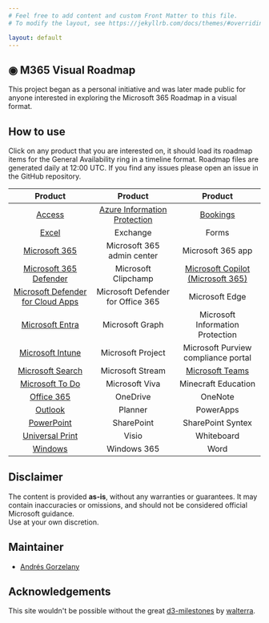 ```yaml
---
# Feel free to add content and custom Front Matter to this file.
# To modify the layout, see https://jekyllrb.com/docs/themes/#overriding-theme-defaults

layout: default
---
```


## ◉ M365 Visual Roadmap
This project began as a personal initiative and was later made public for anyone interested in exploring the Microsoft 365 Roadmap in a visual format.

## How to use
Click on any product that you are interested on, it should load its roadmap items for the General Availability ring in a timeline format.
Roadmap files are generated daily at 12:00 UTC. If you find any issues please open an issue in the GitHub repository.

| Product | Product | Product |
| :-------------: | :-------------: |:-------------: |
|[Access](./roadmap/Access.html) | [Azure Information Protection](./roadmap/Azureip.html)| [Bookings](./roadmap/Bookings.html)|
|[Excel](./roadmap/Excel.html) | Exchange| Forms|
|[Microsoft 365](./roadmap/Microsoft365.html) | Microsoft 365 admin center| Microsoft 365 app|
|[Microsoft 365 Defender](./roadmap/Microsoft365Defender.html) | Microsoft Clipchamp| [Microsoft Copilot (Microsoft 365)](./roadmap/Copilot.html)|
|[Microsoft Defender for Cloud Apps](./roadmap/DefenderForCloudApps.html) | Microsoft Defender for Office 365| Microsoft Edge|
|[Microsoft Entra](./roadmap/Entra.html) | Microsoft Graph| Microsoft Information Protection|
|[Microsoft Intune](./roadmap/Intune.html) | Microsoft Project| Microsoft Purview compliance portal|
|[Microsoft Search](./roadmap/Search.html) | Microsoft Stream| [Microsoft Teams](./roadmap/Teams.html)|
|[Microsoft To Do](./roadmap/ToDo.html) | Microsoft Viva| Minecraft Education|
|[Office 365](./roadmap/Office365.html) | OneDrive| OneNote|
|[Outlook](./roadmap/Outlook.html) | Planner| PowerApps|
|[PowerPoint](./roadmap/PowerPoint.html) | SharePoint| SharePoint Syntex|
|[Universal Print](./roadmap/UniversalPrint.html) | Visio| Whiteboard|
|[Windows](./roadmap/Windows.html) | Windows 365| Word|

## Disclaimer
The content is provided **as-is**, without any warranties or guarantees. It may contain inaccuracies or omissions, and should not be considered official Microsoft guidance.  
Use at your own discretion.

## Maintainer
- [Andrés Gorzelany](https://www.linkedin.com/in/andresgorzelany/)

## Acknowledgements
This site wouldn't be possible without the great [d3-milestones](https://github.com/walterra/d3-milestones) by [walterra](https://github.com/walterra).
